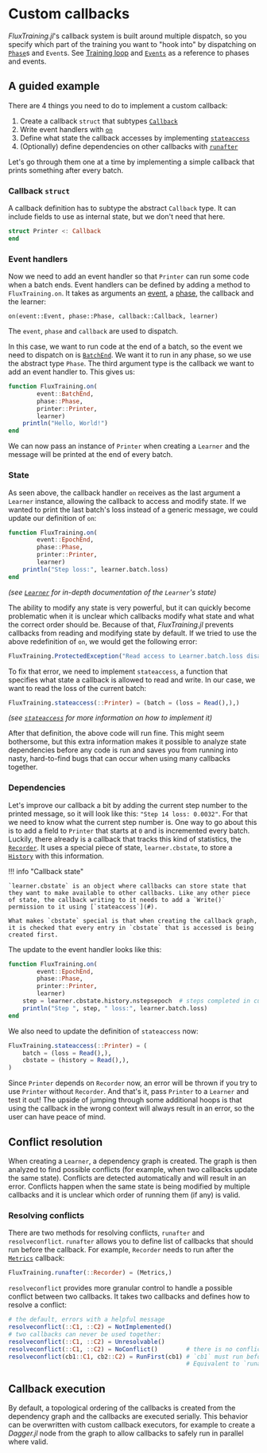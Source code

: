# Custom callbacks

*FluxTraining.jl*'s callback system is built around multiple dispatch, so you specify which part of the training you want to "hook into" by dispatching on [`Phase`](#)s and `Event`s. See [Training loop](../training/basics.md) and [`Events`](#) as a reference to phases and events.

## A guided example

There are 4 things you need to do to implement a custom callback:

1. Create a callback `struct` that subtypes [`Callback`](#)
2. Write event handlers with [`on`](#)
3. Define what state the callback accesses by implementing [`stateaccess`](#)
4. (Optionally) define dependencies on other callbacks with [`runafter`](#)

Let's go through them one at a time by implementing a simple callback that prints something after every batch.

### Callback `struct`

A callback definition has to subtype the abstract `Callback` type. It can include fields to use as internal state, but we don't need that here.

```julia
struct Printer <: Callback
end
```

### Event handlers

Now we need to add an event handler so that `Printer` can run some code when a batch ends. Event handlers can be defined by adding a method to `FluxTraining.on`. It takes as arguments an [event](#events), a [phase](#phases), the callback and the learner:

`on(event::Event, phase::Phase, callback::Callback, learner)`

The `event`, `phase` and `callback` are used to dispatch.

In this case, we want to run code at the end of a batch, so the event we need to dispatch on is [`BatchEnd`](#). We want it to run in any phase, so we use the abstract type `Phase`. The third argument type is the callback we want to add an event handler to. This gives us:

```julia
function FluxTraining.on(
        event::BatchEnd,
        phase::Phase,
        printer::Printer,
        learner)
    println("Hello, World!")
end
```

We can now pass an instance of `Printer` when creating a `Learner` and the message will be printed at the end of every batch.

### State

As seen above, the callback handler `on` receives as the last argument a `Learner` instance, allowing the callback to access and modify state. If we wanted to print the last batch's loss instead of a generic message, we could update our definition of `on`:

```julia
function FluxTraining.on(
        event::EpochEnd,
        phase::Phase,
        printer::Printer,
        learner)
    println("Step loss:", learner.batch.loss)
end
```
*(see [`Learner`](#) for in-depth documentation of the `Learner`'s state)*

The ability to modify any state is very powerful, but it can quickly become problematic when it is unclear which callbacks modify what state and what the correct order should be.
Because of that, *FluxTraining.jl* prevents callbacks from reading and modifying state by default. If we tried to use the above redefinition of `on`, we would get the following error:

```julia
FluxTraining.ProtectedException("Read access to Learner.batch.loss disallowed.")
```

To fix that error, we need to implement `stateaccess`, a function that specifies what state a callback is allowed to read and write. In our case, we want to read the loss of the current batch:

```julia
FluxTraining.stateaccess(::Printer) = (batch = (loss = Read(),),)
```
*(see [`stateaccess`](#) for more information on how to implement it)*

After that definition, the above code will run fine. This might seem bothersome, but this extra information makes it possible to analyze state dependencies before any code is run and saves you from running into nasty, hard-to-find bugs that can occur when using many callbacks together.

### Dependencies

Let's improve our callback a bit by adding the current step number to the printed message, so it will look like this: `"Step 14 loss: 0.0032"`. For that we need to know what the current step number is. One way to go about this is to add a field to `Printer` that starts at `0` and is incremented every batch.
Luckily, there already is a callback that tracks this kind of statistics, the [`Recorder`](#). It uses a special piece of state, `learner.cbstate`, to store a [`History`](#) with this information.

!!! info "Callback state"

    `learner.cbstate` is an object where callbacks can store state that they want to make available to other callbacks. Like any other piece of state, the callback writing to it needs to add a `Write()` permission to it using [`stateaccess`](#).

    What makes `cbstate` special is that when creating the callback graph, it is checked that every entry in `cbstate` that is accessed is being created first.

The update to the event handler looks like this:

```julia
function FluxTraining.on(
        event::EpochEnd,
        phase::Phase,
        printer::Printer,
        learner)
    step = learner.cbstate.history.nstepsepoch  # steps completed in current epoch
    println("Step ", step, " loss:", learner.batch.loss)
end
```

We also need to update the definition of `stateaccess` now:

```julia
FluxTraining.stateaccess(::Printer) = (
    batch = (loss = Read(),),
    cbstate = (history = Read(),),
)
```

Since `Printer` depends on `Recorder` now, an error will be thrown if you try to use `Printer` without `Recorder`. And that's it, pass `Printer` to a `Learner` and test it out! The upside of jumping through some additional hoops is that using the callback in the wrong context will always result in an error, so the user can have peace of mind.

## Conflict resolution

When creating a `Learner`, a dependency graph is created. The graph is then analyzed to find possible conflicts (for example, when two callbacks update the same state). Conflicts are detected automatically and will result in an error. Conflicts happen when the same state is being modified by multiple callbacks and it is unclear which order of running them (if any) is valid.

### Resolving conflicts

There are two methods for resolving conflicts, `runafter` and `resolveconflict`.
`runafter` allows you to define list of callbacks that should run before the callback. For example, `Recorder` needs to run after the [`Metrics`](#) callback:
```julia
FluxTraining.runafter(::Recorder) = (Metrics,)
```

`resolveconflict` provides more granular control to handle a possible conflict between two callbacks. It takes two callbacks and defines how to resolve a conflict:

```julia
# the default, errors with a helpful message
resolveconflict(::C1, ::C2) = NotImplemented()    
# two callbacks can never be used together:
resolveconflict(::C1, ::C2) = Unresolvable()      
resolveconflict(::C1, ::C2) = NoConflict()        # there is no conflict, any run order is fine
resolveconflict(cb1::C1, cb2::C2) = RunFirst(cb1) # `cb1` must run before `cb2`.
                                                  # Equivalent to `runafter(::C2) = (C1,)
```

## Callback execution

By default, a topological ordering of the callbacks is created from the dependency graph and the callbacks are executed serially. This behavior can be overwritten with custom callback executors, for example to create a *Dagger.jl* node from the graph to allow callbacks to safely run in parallel where valid.
